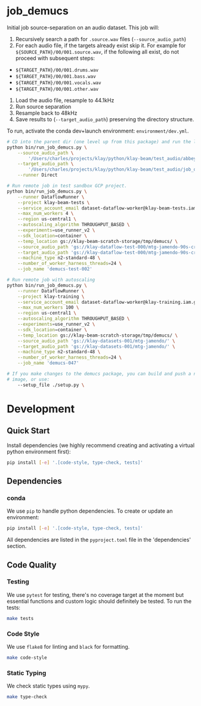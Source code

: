 # job_demucs

Initial job source-separation on an audio dataset. This job will:

1. Recursively search a path for `.source.wav` files (`--source_audio_path`)
1. For each audio file, if the targets already exist skip it. For example for
   `${SOURCE_PATH}/00/001.source.wav`, if the following all exist, do not
   proceed with subsequent steps:
  - `${TARGET_PATH}/00/001.drums.wav`
  - `${TARGET_PATH}/00/001.bass.wav`
  - `${TARGET_PATH}/00/001.vocals.wav`
  - `${TARGET_PATH}/00/001.other.wav`
1. Load the audio file, resample to 44.1kHz
1. Run source separation
1. Resample back to 48kHz
1. Save results to (`--target_audio_path`) preserving the directory structure.

To run, activate the conda dev+launch environment: `environment/dev.yml`.

```bash
# CD into the parent dir (one level up from this package) and run the launch script
python bin/run_job_demucs.py \
    --source_audio_path \
        '/Users/charles/projects/klay/python/klay-beam/test_audio/abbey_road/source.wav/' \
    --target_audio_path \
        '/Users/charles/projects/klay/python/klay-beam/test_audio/job_output/split' \
    --runner Direct

# Run remote job in test sandbox GCP project.
python bin/run_job_demucs.py \
    --runner DataflowRunner \
    --project klay-beam-tests \
    --service_account_email dataset-dataflow-worker@klay-beam-tests.iam.gserviceaccount.com \
    --max_num_workers 4 \
    --region us-central1 \
    --autoscaling_algorithm THROUGHPUT_BASED \
    --experiments=use_runner_v2 \
    --sdk_location=container \
    --temp_location gs://klay-beam-scratch-storage/tmp/demucs/ \
    --source_audio_path 'gs://klay-dataflow-test-000/mtg-jamendo-90s-crop/01' \
    --target_audio_path 'gs://klay-dataflow-test-000/mtg-jamendo-90s-crop/01' \
    --machine_type n2-standard-48 \
    --number_of_worker_harness_threads=24 \
    --job_name 'demucs-test-002'

# Run remote job with autoscaling
python bin/run_job_demucs.py \
    --runner DataflowRunner \
    --project klay-training \
    --service_account_email dataset-dataflow-worker@klay-training.iam.gserviceaccount.com \
    --max_num_workers 100 \
    --region us-central1 \
    --autoscaling_algorithm THROUGHPUT_BASED \
    --experiments=use_runner_v2 \
    --sdk_location=container \
    --temp_location gs://klay-beam-scratch-storage/tmp/demucs/ \
    --source_audio_path 'gs://klay-datasets-001/mtg-jamendo/' \
    --target_audio_path 'gs://klay-datasets-001/mtg-jamendo/' \
    --machine_type n2-standard-48 \
    --number_of_worker_harness_threads=24 \
    --job_name 'demucs-047'

# If you make changes to the demucs package, you can build and push a new docker
# image, or use:
    --setup_file ./setup.py \

```

# Development
## Quick Start
Install dependencies (we highly recommend creating and activating a virtual
python environment first):
```sh
pip install [-e] '.[code-style, type-check, tests]'
```

## Dependencies
### conda
We use `pip` to handle python dependencies.  To create or update an environment:

```sh
pip install [-e] '.[code-style, type-check, tests]'
```

All dependencies are listed in the `pyproject.toml` file in the 'dependencies'
section.

## Code Quality
### Testing
We use `pytest` for testing, there's no coverage target at the moment but
essential functions and custom logic should definitely be tested. To run the
tests:
```sh
make tests
```

### Code Style
We use `flake8` for linting and `black` for formatting.

```sh
make code-style
```

### Static Typing
We check static types using `mypy`.
```sh
make type-check
```
